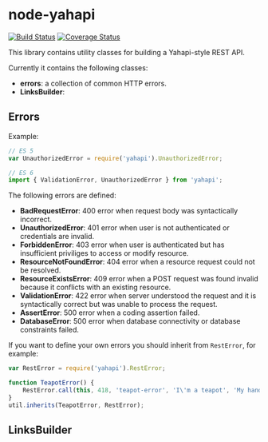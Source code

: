 # node-yahapi

[![Build Status](https://travis-ci.org/Yahapi/node-yahapi.svg?branch=master)](https://travis-ci.org/Yahapi/node-yahapi) [![Coverage Status](https://coveralls.io/repos/Yahapi/node-yahapi/badge.svg?branch=master)](https://coveralls.io/r/Yahapi/node-yahapi?branch=master)

This library contains utility classes for building a Yahapi-style REST API.

Currently it contains the following classes:

- **errors**: a collection of common HTTP errors.
- **LinksBuilder**:

## Errors

Example:

```javascript
// ES 5
var UnauthorizedError = require('yahapi').UnauthorizedError;

// ES 6
import { ValidationError, UnauthorizedError } from 'yahapi';
```

The following errors are defined:

- **BadRequestError**: 400 error when request body was syntactically incorrect.
- **UnauthorizedError**: 401 error when user is not authenticated or credentials are invalid.
- **ForbiddenError**: 403 error when user is authenticated but has insufficient priviliges to access or modify resource.
- **ResourceNotFoundError**: 404 error when a resource request could not be resolved.
- **ResourceExistsError**: 409 error when a POST request was found invalid because it conflicts with an existing resource.
- **ValidationError**: 422 error when server understood the request and it is syntactically correct but was unable to process the request.
- **AssertError**: 500 error when a coding assertion failed.
- **DatabaseError**: 500 error when database connectivity or database constraints failed.

If you want to define your own errors you should inherit from `RestError`, for example:

```javascript
var RestError = require('yahapi').RestError;

function TeapotError() {
    RestError.call(this, 418, 'teapot-error', 'I\'m a teapot', 'My handle is broken :(');
}
util.inherits(TeapotError, RestError);
```

## LinksBuilder
